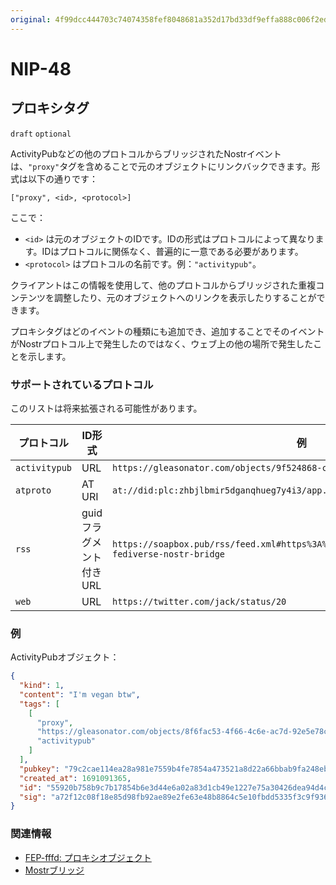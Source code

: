 ```yaml
---
original: 4f99dcc444703c74074358fef8048681a352d17bd33df9effa888c006f2ed7c1
---
```


NIP-48
======

プロキシタグ
----------

`draft` `optional`

ActivityPubなどの他のプロトコルからブリッジされたNostrイベントは、`"proxy"`タグを含めることで元のオブジェクトにリンクバックできます。形式は以下の通りです：

```
["proxy", <id>, <protocol>]
```

ここで：

- `<id>` は元のオブジェクトのIDです。IDの形式はプロトコルによって異なります。IDはプロトコルに関係なく、普遍的に一意である必要があります。
- `<protocol>` はプロトコルの名前です。例：`"activitypub"`。

クライアントはこの情報を使用して、他のプロトコルからブリッジされた重複コンテンツを調整したり、元のオブジェクトへのリンクを表示したりすることができます。

プロキシタグはどのイベントの種類にも追加でき、追加することでそのイベントがNostrプロトコル上で発生したのではなく、ウェブ上の他の場所で発生したことを示します。

### サポートされているプロトコル

このリストは将来拡張される可能性があります。

| プロトコル | ID形式 | 例 |
| -------- | --------- | ------- |
| `activitypub` | URL | `https://gleasonator.com/objects/9f524868-c1a0-4ee7-ad51-aaa23d68b526` |
| `atproto` | AT URI | `at://did:plc:zhbjlbmir5dganqhueg7y4i3/app.bsky.feed.post/3jt5hlibeol2i` |
| `rss` | guidフラグメント付きURL | `https://soapbox.pub/rss/feed.xml#https%3A%2F%2Fsoapbox.pub%2Fblog%2Fmostr-fediverse-nostr-bridge` |
| `web` | URL | `https://twitter.com/jack/status/20` |

### 例

ActivityPubオブジェクト：

```json
{
  "kind": 1,
  "content": "I'm vegan btw",
  "tags": [
    [
      "proxy",
      "https://gleasonator.com/objects/8f6fac53-4f66-4c6e-ac7d-92e5e78c3e79",
      "activitypub"
    ]
  ],
  "pubkey": "79c2cae114ea28a981e7559b4fe7854a473521a8d22a66bbab9fa248eb820ff6",
  "created_at": 1691091365,
  "id": "55920b758b9c7b17854b6e3d44e6a02a83d1cb49e1227e75a30426dea94d4cb2",
  "sig": "a72f12c08f18e85d98fb92ae89e2fe63e48b8864c5e10fbdd5335f3c9f936397a6b0a7350efe251f8168b1601d7012d4a6d0ee6eec958067cf22a14f5a5ea579"
}
```

### 関連情報

- [FEP-fffd: プロキシオブジェクト](https://codeberg.org/fediverse/fep/src/branch/main/fep/fffd/fep-fffd.md)
- [Mostrブリッジ](https://mostr.pub/)